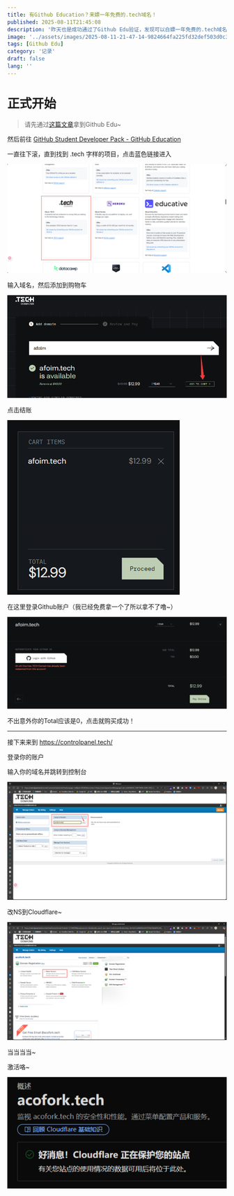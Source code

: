 ```yaml
---
title: 有Github Education？来嫖一年免费的.tech域名！
published: 2025-08-11T21:45:08
description: '昨天也是成功通过了Github Edu验证，发现可以白嫖一年免费的.tech域名！'
image: '../assets/images/2025-08-11-21-47-14-9824664fa225fd32def503d0c3bfef12.png'
tags: [Github Edu]
category: '记录'
draft: false 
lang: ''
---
```


# 正式开始

> 请先通过[这篇文章](/posts/github-edu/)拿到Github Edu~

然后前往 [GitHub Student Developer Pack - GitHub Education](https://education.github.com/pack)

一直往下滚，直到找到 .tech 字样的项目，点击蓝色链接进入

![](../assets/images/2025-08-11-21-49-27-image.png)

输入域名，然后添加到购物车

![](../assets/images/2025-08-11-21-50-09-image.png)

点击结账

![](../assets/images/2025-08-11-21-50-20-image.png)

在这里登录Github账户（我已经免费拿一个了所以拿不了噜~）

![](../assets/images/2025-08-11-21-51-05-image.png)

不出意外你的Total应该是0，点击就购买成功！

---

接下来来到 https://controlpanel.tech/

登录你的账户

输入你的域名并跳转到控制台

![](../assets/images/2025-08-11-21-53-59-image.png)

改NS到Cloudflare~

![](../assets/images/2025-08-11-21-54-26-image.png)

当当当当~ 

激活咯~

![](../assets/images/2025-08-11-21-54-51-db66a30e7c1fa897656df0c4e0d90390.png)
